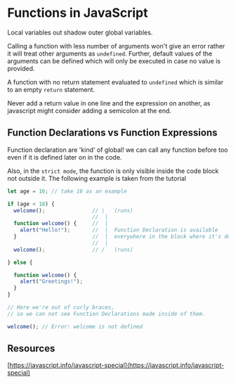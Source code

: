 # Functions in JavaScript

Local variables out shadow outer global variables.

Calling a function with less number of arguments won't give an error rather 
it will treat other arguments as `undefined`. Further, default values of the 
arguments can be defined which will only be executed in case no value is 
provided.

A function with no return statement evaluated to `undefined` which is similar 
to an empty `return` statement.

Never add a return value in one line and the expression on another, as 
javascript might consider adding a semicolon at the end.

## Function Declarations vs Function Expressions

Function declaration are 'kind' of global! we can call any function before too 
even if it is defined later on in the code.

Also, in the `strict mode`, the function is only visible inside the code block 
not outside it. The following example is taken from the tutorial

```javascript
let age = 16; // take 16 as an example

if (age < 18) {
  welcome();               // \   (runs)
                           //  |
  function welcome() {     //  |
    alert("Hello!");       //  |  Function Declaration is available
  }                        //  |  everywhere in the block where it's declared
                           //  |
  welcome();               // /   (runs)

} else {

  function welcome() {
    alert("Greetings!");
  }
}

// Here we're out of curly braces,
// so we can not see Function Declarations made inside of them.

welcome(); // Error: welcome is not defined
```

## Resources

[https://javascript.info/javascript-special](https://javascript.info/javascript-special)

